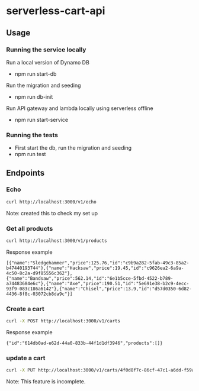 # serverless-cart-api

## Usage

### Running the service locally
Run a local version of Dynamo DB
- npm run start-db 

Run the migration and seeding
- npm run db-init

Run API gateway and lambda locally using serverless offline
- npm run start-service

### Running the tests
- First start the db, run the migration and seeding
- npm run test

## Endpoints

### Echo

```bash
curl http://localhost:3000/v1/echo
```

Note: created this to check my set up

### Get all products

```bash
curl http://localhost:3000/v1/products
```

Response example
```
[{"name":"Sledgehammer","price":125.76,"id":"c9b9a282-5fab-49c3-85a2-b47440193744"},{"name":"Hacksaw","price":19.45,"id":"c9626ea2-6a9a-4c50-8c2a-d9f85556c362"},{"name":"Bandsaw","price":562.14,"id":"6e1b5cce-5fbd-4522-b789-a74483684e6c"},{"name":"Axe","price":190.51,"id":"5e691e38-b2c9-4ecc-93f9-083c186a6142"},{"name":"Chisel","price":13.9,"id":"d57d0350-6d82-4436-8f8c-03072cb8da9c"}]
```

### Create a cart

```bash
curl -X POST http://localhost:3000/v1/carts
```
Response example
```
{"id":"614db0ad-e62d-44a0-833b-44f1d1df3946","products":[]}
```

### update a cart

```bash
curl -X PUT http://localhost:3000/v1/carts/4f0d8f7c-86cf-47c1-a6dd-f59a75f6a0f5/products/5e691e38-b2c9-4ecc-93f9-083c186a6142
```
Note: This feature is incomplete. 